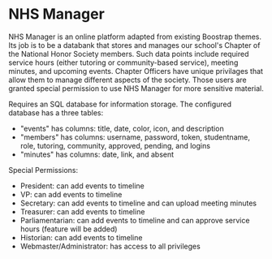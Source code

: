 NHS Manager
===============

NHS Manager is an online platform adapted from existing Boostrap themes. Its job is to be a databank that stores and manages our school's Chapter of the National Honor Society members.  Such data points include required service hours (either tutoring or community-based service), meeting minutes, and upcoming events.  Chapter Officers have unique privilages that allow them to manage different aspects of the society. Those users are granted special permission to use NHS Manager for more sensitive material.

Requires an SQL database for information storage.  The configured database has a three tables:
- "events" has columns: title, date, color, icon, and description
- "members" has columns: username, password, token, studentname, role, tutoring, community, approved, pending, and logins
- "minutes" has columns: date, link, and absent

Special Permissions:
- President: can add events to timeline
- VP: can add events to timeline
- Secretary: can add events to timeline and can upload meeting minutes
- Treasurer: can add events to timeline
- Parliamentarian: can add events to timeline and can approve service hours (feature will be added)
- Historian: can add events to timeline
- Webmaster/Administrator: has access to all privileges

